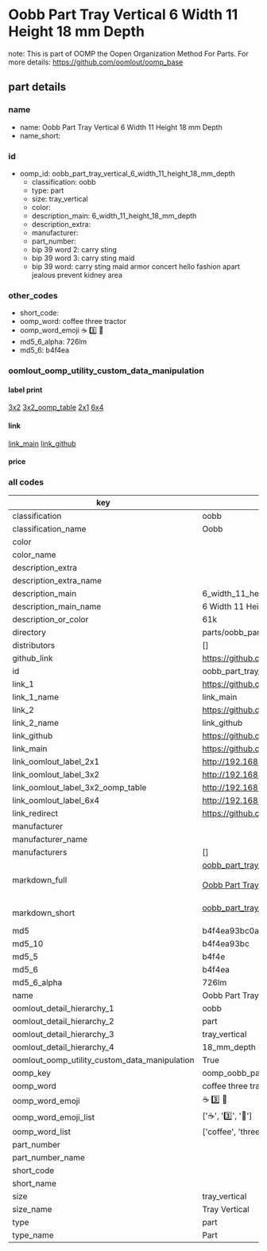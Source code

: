 # Oobb Part Tray Vertical 6 Width 11 Height 18 mm Depth  

note: This is part of OOMP the Oopen Organization Method For Parts. For more details: https://github.com/oomlout/oomp_base

##  part details
  







### name
* name: Oobb Part Tray Vertical 6 Width 11 Height 18 mm Depth
* name_short: 
### id
* oomp_id: oobb_part_tray_vertical_6_width_11_height_18_mm_depth
  * classification: oobb
  * type: part
  * size: tray_vertical
  * color: 
  * description_main: 6_width_11_height_18_mm_depth
  * description_extra: 
  * manufacturer: 
  * part_number: 
  * bip 39 word 2: carry sting
  * bip 39 word 3: carry sting maid
  * bip 39 word: carry sting maid armor concert hello fashion apart jealous prevent kidney area

### other_codes
* short_code: 
* oomp_word: coffee three tractor
* oomp_word_emoji :coffee: :three: :tractor:
* md5_6_alpha: 726lm
* md5_6: b4f4ea






### oomlout_oomp_utility_custom_data_manipulation
#### label print
[3x2](http://192.168.1.245:1112/?label=oomp%20726lm)
[3x2_oomp_table](http://192.168.1.108:1112/?label=oomp%20726lm)
[2x1](http://192.168.1.242:1112/?label=oomp%20726lm)
[6x4](http://192.168.1.55:1112/?label=oomp%20726lm)    

#### link

[link_main](https://github.com/oomlout/oomlout_oomp_version_1_messy/tree/main/parts/oobb_part_tray_vertical_6_width_11_height_18_mm_depth) [link_github](https://github.com/oomlout/oomlout_oomp_version_1_messy/tree/main/parts/oobb_part_tray_vertical_6_width_11_height_18_mm_depth)                             

#### price







### all codes 
| key | value |  
| --- | --- |  
| classification | oobb |  
| classification_name | Oobb |  
| color |  |  
| color_name |  |  
| description_extra |  |  
| description_extra_name |  |  
| description_main | 6_width_11_height_18_mm_depth |  
| description_main_name | 6 Width 11 Height 18 mm Depth |  
| description_or_color | 61k |  
| directory | parts/oobb_part_tray_vertical_6_width_11_height_18_mm_depth |  
| distributors | [] |  
| github_link | https://github.com/oomlout/oomlout_oomp_part_src/tree/main/parts/oobb_part_tray_vertical_6_width_11_height_18_mm_depth |  
| id | oobb_part_tray_vertical_6_width_11_height_18_mm_depth |  
| link_1 | https://github.com/oomlout/oomlout_oomp_version_1_messy/tree/main/parts/oobb_part_tray_vertical_6_width_11_height_18_mm_depth |  
| link_1_name | link_main |  
| link_2 | https://github.com/oomlout/oomlout_oomp_version_1_messy/tree/main/parts/oobb_part_tray_vertical_6_width_11_height_18_mm_depth |  
| link_2_name | link_github |  
| link_github | https://github.com/oomlout/oomlout_oomp_version_1_messy/tree/main/parts/oobb_part_tray_vertical_6_width_11_height_18_mm_depth |  
| link_main | https://github.com/oomlout/oomlout_oomp_version_1_messy/tree/main/parts/oobb_part_tray_vertical_6_width_11_height_18_mm_depth |  
| link_oomlout_label_2x1 | http://192.168.1.242:1112/?label=oomp%20726lm |  
| link_oomlout_label_3x2 | http://192.168.1.245:1112/?label=oomp%20726lm |  
| link_oomlout_label_3x2_oomp_table | http://192.168.1.108:1112/?label=oomp%20726lm |  
| link_oomlout_label_6x4 | http://192.168.1.55:1112/?label=oomp%20726lm |  
| link_redirect | https://github.com/oomlout/oomlout_oomp_version_1_messy/tree/main/parts/oobb_part_tray_vertical_6_width_11_height_18_mm_depth |  
| manufacturer |  |  
| manufacturer_name |  |  
| manufacturers | [] |  
| markdown_full | [oobb_part_tray_vertical_6_width_11_height_18_mm_depth](none)<br>[](none)<br>[Oobb Part Tray Vertical 6 Width 11 Height 18 Mm Depth](none)<br><br> |  
| markdown_short | [oobb_part_tray_vertical_6_width_11_height_18_mm_depth](none)<br><br> |  
| md5 | b4f4ea93bc0a4a69ab1750bf0c357917 |  
| md5_10 | b4f4ea93bc |  
| md5_5 | b4f4e |  
| md5_6 | b4f4ea |  
| md5_6_alpha | 726lm |  
| name | Oobb Part Tray Vertical 6 Width 11 Height 18 mm Depth |  
| oomlout_detail_hierarchy_1 | oobb |  
| oomlout_detail_hierarchy_2 | part |  
| oomlout_detail_hierarchy_3 | tray_vertical |  
| oomlout_detail_hierarchy_4 | 18_mm_depth |  
| oomlout_oomp_utility_custom_data_manipulation | True |  
| oomp_key | oomp_oobb_part_tray_vertical_6_width_11_height_18_mm_depth |  
| oomp_word | coffee three tractor |  
| oomp_word_emoji | :coffee: :three: :tractor: |  
| oomp_word_emoji_list | [':coffee:', ':three:', ':tractor:'] |  
| oomp_word_list | ['coffee', 'three', 'tractor'] |  
| part_number |  |  
| part_number_name |  |  
| short_code |  |  
| short_name |  |  
| size | tray_vertical |  
| size_name | Tray Vertical |  
| type | part |  
| type_name | Part |  
